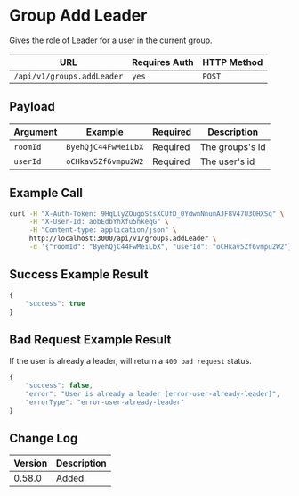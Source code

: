 # Group Add Leader

Gives the role of Leader for a user in the current group.

| URL                        | Requires Auth | HTTP Method |
| -------------------------- | ------------- | ----------- |
| `/api/v1/groups.addLeader` | `yes`         | `POST`      |

## Payload

| Argument | Example             | Required | Description     |
| -------- | ------------------- | -------- | --------------- |
| `roomId` | `ByehQjC44FwMeiLbX` | Required | The groups's id |
| `userId` | `oCHkav5Zf6vmpu2W2` | Required | The user's id   |

## Example Call

```bash
curl -H "X-Auth-Token: 9HqLlyZOugoStsXCUfD_0YdwnNnunAJF8V47U3QHXSq" \
     -H "X-User-Id: aobEdbYhXfu5hkeqG" \
     -H "Content-type: application/json" \
     http://localhost:3000/api/v1/groups.addLeader \
     -d '{"roomId": "ByehQjC44FwMeiLbX", "userId": "oCHkav5Zf6vmpu2W2"}'
```

## Success Example Result

```javascript
{
    "success": true
}
```

## Bad Request Example Result

If the user is already a leader, will return a `400 bad request` status.

```javascript
{
    "success": false,
    "error": "User is already a leader [error-user-already-leader]",
    "errorType": "error-user-already-leader"
}
```

## Change Log

| Version | Description |
| ------- | ----------- |
| 0.58.0  | Added.      |
